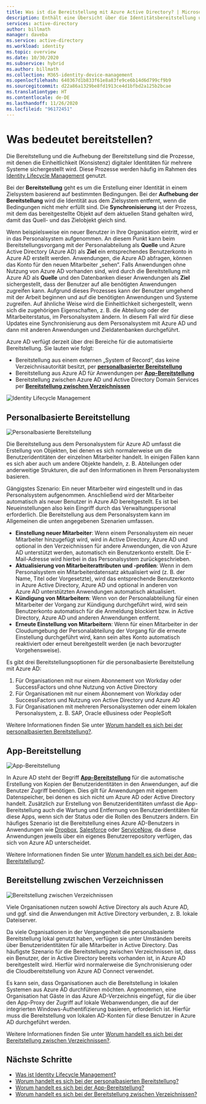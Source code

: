 ```yaml
---
title: Was ist die Bereitstellung mit Azure Active Directory? | Microsoft-Dokumentation
description: Enthält eine Übersicht über die Identitätsbereitstellung und die ILM-Szenarien.
services: active-directory
author: billmath
manager: daveba
ms.service: active-directory
ms.workload: identity
ms.topic: overview
ms.date: 10/30/2020
ms.subservice: hybrid
ms.author: billmath
ms.collection: M365-identity-device-management
ms.openlocfilehash: 640367d1b833f61e8a83fe9ce6b14d6d799cf9b9
ms.sourcegitcommit: d22a86a1329be8fd1913ce4d1bfbd2a125b2bcae
ms.translationtype: HT
ms.contentlocale: de-DE
ms.lasthandoff: 11/26/2020
ms.locfileid: "96172451"
---
```

# <a name="what-is-provisioning"></a>Was bedeutet bereitstellen?

Die Bereitstellung und die Aufhebung der Bereitstellung sind die Prozesse, mit denen die Einheitlichkeit (Konsistenz) digitaler Identitäten für mehrere Systeme sichergestellt wird.  Diese Prozesse werden häufig im Rahmen des [Identity Lifecycle Management](what-is-identity-lifecycle-management.md) genutzt.

Bei der **Bereitstellung** geht es um die Erstellung einer Identität in einem Zielsystem basierend auf bestimmten Bedingungen.  Bei der **Aufhebung der Bereitstellung** wird die Identität aus dem Zielsystem entfernt, wenn die Bedingungen nicht mehr erfüllt sind. Die **Synchronisierung** ist der Prozess, mit dem das bereitgestellte Objekt auf dem aktuellen Stand gehalten wird, damit das Quell- und das Zielobjekt gleich sind.

Wenn beispielsweise ein neuer Benutzer in Ihre Organisation eintritt, wird er in das Personalsystem aufgenommen.  An diesem Punkt kann beim Bereitstellungsvorgang mit der Personalabteilung als **Quelle** und Azure Active Directory (Azure AD) als **Ziel** ein entsprechendes Benutzerkonto in Azure AD erstellt werden. Anwendungen, die Azure AD abfragen, können das Konto für den neuen Mitarbeiter „sehen“.  Falls Anwendungen ohne Nutzung von Azure AD vorhanden sind, wird durch die Bereitstellung mit Azure AD als **Quelle** und den Datenbanken dieser Anwendungen als **Ziel** sichergestellt, dass der Benutzer auf alle benötigten Anwendungen zugreifen kann.  Aufgrund dieses Prozesses kann der Benutzer umgehend mit der Arbeit beginnen und auf die benötigten Anwendungen und Systeme zugreifen.  Auf ähnliche Weise wird die Einheitlichkeit sichergestellt, wenn sich die zugehörigen Eigenschaften, z. B. die Abteilung oder der Mitarbeiterstatus, im Personalsystem ändern. In diesem Fall wird für diese Updates eine Synchronisierung aus dem Personalsystem mit Azure AD und dann mit anderen Anwendungen und Zieldatenbanken durchgeführt.

Azure AD verfügt derzeit über drei Bereiche für die automatisierte Bereitstellung.  Sie lauten wie folgt:  

- Bereitstellung aus einem externen „System of Record“, das keine Verzeichnisautorität besitzt, per **[personalbasierter Bereitstellung](#hr-driven-provisioning)**  
- Bereitstellung aus Azure AD für Anwendungen per **[App-Bereitstellung](#app-provisioning)**  
- Bereitstellung zwischen Azure AD und Active Directory Domain Services per **[Bereitstellung zwischen Verzeichnissen](#inter-directory-provisioning)** 

![Identity Lifecycle Management](media/what-is-provisioning/provisioning.png)

## <a name="hr-driven-provisioning"></a>Personalbasierte Bereitstellung

![Personalbasierte Bereitstellung](media/what-is-provisioning/cloud-2a.png)

Die Bereitstellung aus dem Personalsystem für Azure AD umfasst die Erstellung von Objekten, bei denen es sich normalerweise um die Benutzeridentitäten der einzelnen Mitarbeiter handelt. In einigen Fällen kann es sich aber auch um andere Objekte handeln, z. B. Abteilungen oder anderweitige Strukturen, die auf den Informationen in Ihrem Personalsystem basieren.  

Gängigstes Szenario: Ein neuer Mitarbeiter wird eingestellt und in das Personalsystem aufgenommen.  Anschließend wird der Mitarbeiter automatisch als neuer Benutzer in Azure AD bereitgestellt. Es ist bei Neueinstellungen also kein Eingriff durch das Verwaltungspersonal erforderlich.  Die Bereitstellung aus dem Personalsystem kann im Allgemeinen die unten angegebenen Szenarien umfassen.

- **Einstellung neuer Mitarbeiter**: Wenn einem Personalsystem ein neuer Mitarbeiter hinzugefügt wird, wird in Active Directory, Azure AD und optional in den Verzeichnissen für andere Anwendungen, die von Azure AD unterstützt werden, automatisch ein Benutzerkonto erstellt. Die E-Mail-Adresse wird hierbei in das Personalsystem zurückgeschrieben.
- **Aktualisierung von Mitarbeiterattributen und -profilen**: Wenn in dem Personalsystem ein Mitarbeiterdatensatz aktualisiert wird (z. B. der Name, Titel oder Vorgesetzte), wird das entsprechende Benutzerkonto in Azure Active Directory, Azure AD und optional in anderen von Azure AD unterstützten Anwendungen automatisch aktualisiert.
- **Kündigung von Mitarbeitern**: Wenn von der Personalabteilung für einen Mitarbeiter der Vorgang zur Kündigung durchgeführt wird, wird sein Benutzerkonto automatisch für die Anmeldung blockiert bzw. in Active Directory, Azure AD und anderen Anwendungen entfernt.
- **Erneute Einstellung von Mitarbeitern**: Wenn für einen Mitarbeiter in der Cloudumgebung der Personalabteilung der Vorgang für die erneute Einstellung durchgeführt wird, kann sein altes Konto automatisch reaktiviert oder erneut bereitgestellt werden (je nach bevorzugter Vorgehensweise).

Es gibt drei Bereitstellungsoptionen für die personalbasierte Bereitstellung mit Azure AD:

1. Für Organisationen mit nur einem Abonnement von Workday oder SuccessFactors und ohne Nutzung von Active Directory
1. Für Organisationen mit nur einem Abonnement von Workday oder SuccessFactors und Nutzung von Active Directory und Azure AD
1. Für Organisationen mit mehreren Personalsystemen oder einem lokalen Personalsystem, z. B. SAP, Oracle eBusiness oder PeopleSoft

Weitere Informationen finden Sie unter [Worum handelt es sich bei der personalbasierten Bereitstellung?](what-is-hr-driven-provisioning.md).

## <a name="app-provisioning"></a>App-Bereitstellung

![App-Bereitstellung](media/what-is-provisioning/cloud-3b.png)

In Azure AD steht der Begriff **[App-Bereitstellung](../app-provisioning/user-provisioning.md)** für die automatische Erstellung von Kopien der Benutzeridentitäten in den Anwendungen, auf die Benutzer Zugriff benötigen. Dies gilt für Anwendungen mit eigenem Datenspeicher, bei denen es sich nicht um Azure AD oder Active Directory handelt. Zusätzlich zur Erstellung von Benutzeridentitäten umfasst die App-Bereitstellung auch die Wartung und Entfernung von Benutzeridentitäten für diese Apps, wenn sich der Status oder die Rollen des Benutzers ändern. Ein häufiges Szenario ist die Bereitstellung eines Azure AD-Benutzers in Anwendungen wie [Dropbox](../saas-apps/dropboxforbusiness-provisioning-tutorial.md), [Salesforce](../saas-apps/salesforce-provisioning-tutorial.md) oder [ServiceNow](../saas-apps/servicenow-provisioning-tutorial.md), da diese Anwendungen jeweils über ein eigenes Benutzerrepository verfügen, das sich von Azure AD unterscheidet.

Weitere Informationen finden Sie unter [Worum handelt es sich bei der App-Bereitstellung?](what-is-app-provisioning.md).

## <a name="inter-directory-provisioning"></a>Bereitstellung zwischen Verzeichnissen

![Bereitstellung zwischen Verzeichnissen](media/what-is-provisioning/cloud-4a.png)

Viele Organisationen nutzen sowohl Active Directory als auch Azure AD, und ggf. sind die Anwendungen mit Active Directory verbunden, z. B. lokale Dateiserver.

Da viele Organisationen in der Vergangenheit die personalbasierte Bereitstellung lokal genutzt haben, verfügen sie unter Umständen bereits über Benutzeridentitäten für alle Mitarbeiter in Active Directory.   Das häufigste Szenario für die Bereitstellung zwischen Verzeichnissen ist, dass ein Benutzer, der in Active Directory bereits vorhanden ist, in Azure AD bereitgestellt wird.  Hierfür wird normalerweise die Synchronisierung oder die Cloudbereitstellung von Azure AD Connect verwendet. 

Es kann sein, dass Organisationen auch die Bereitstellung in lokalen Systemen aus Azure AD durchführen möchten.  Angenommen, eine Organisation hat Gäste in das Azure AD-Verzeichnis eingefügt, für die über den App-Proxy der Zugriff auf lokale Webanwendungen, die auf der integrierten Windows-Authentifizierung basieren, erforderlich ist.  Hierfür muss die Bereitstellung von lokalen AD-Konten für diese Benutzer in Azure AD durchgeführt werden.

Weitere Informationen finden Sie unter [Worum handelt es sich bei der Bereitstellung zwischen Verzeichnissen?](what-is-inter-directory-provisioning.md).

 
## <a name="next-steps"></a>Nächste Schritte 
- [Was ist Identity Lifecycle Management?](what-is-identity-lifecycle-management.md)
- [Worum handelt es sich bei der personalbasierten Bereitstellung?](what-is-hr-driven-provisioning.md)
- [Worum handelt es sich bei der App-Bereitstellung?](what-is-app-provisioning.md)
- [Worum handelt es sich bei der Bereitstellung zwischen Verzeichnissen?](what-is-inter-directory-provisioning.md)